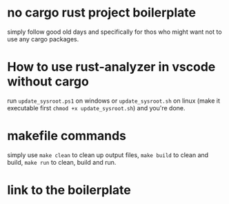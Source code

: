 # no cargo rust project boilerplate
simply follow good old days and specifically for thos who might want not to use any cargo packages.

# How to use rust-analyzer in vscode without cargo
run `update_sysroot.ps1` on windows or `update_sysroot.sh` on linux (make it executable first `chmod +x update_sysroot.sh`) and you're done.

# makefile commands
simply use `make clean` to clean up output files, `make build` to clean and build, `make run` to clean, build and run.

# link to the boilerplate
